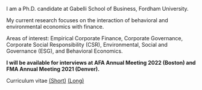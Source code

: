 I am a Ph.D. candidate at Gabelli School of Business, Fordham University.

My current research focuses on the interaction of behavioral and environmental economics with finance.

Areas of interest: Empirical Corporate Finance, Corporate Governance, Corporate Social Responsibility (CSR), Environmental, Social and Governance (ESG), and Behavioral Economics.

**I will be available for interviews at AFA Annual Meeting 2022 (Boston) and FMA Annual Meeting 2021 (Denver).**

Curriculum vitae [(Short)](/pdf/CV_13thMay_2021.pdf") [(Long)](/pdf/Jeet_CV_latest.pdf")
